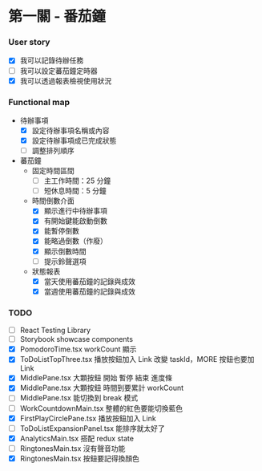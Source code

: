 # 第一關 - 番茄鐘

### User story

- [x] 我可以記錄待辦任務
- [ ] 我可以設定蕃茄鐘定時器
- [x] 我可以透過報表檢視使用狀況

### Functional map

- 待辦事項
  - [x] 設定待辦事項名稱或內容
  - [x] 設定待辦事項成已完成狀態
  - [ ] 調整排列順序
- 蕃茄鐘
  - 固定時間區間
    - [ ] 主工作時間：25 分鐘
    - [ ] 短休息時間：5 分鐘
  - 時間倒數介面
    - [x] 顯示進行中待辦事項
    - [x] 有開始鍵能啟動倒數
    - [X] 能暫停倒數
    - [X] 能略過倒數（作廢）
    - [x] 顯示倒數時間
    - [ ] 提示鈴聲選項
  - 狀態報表
    - [x] 當天使用蕃茄鐘的記錄與成效
    - [x] 當週使用蕃茄鐘的記錄與成效 

### TODO

- [ ] React Testing Library
- [ ] Storybook showcase components
- [x] PomodoroTime.tsx workCount 顯示
- [x] ToDoListTopThree.tsx 播放按鈕加入 Link 改變 taskId，MORE 按鈕也要加 Link
- [x] MiddlePane.tsx 大顆按鈕 開始 暫停 結束 進度條
- [x] MiddlePane.tsx 大顆按鈕 時間到要累計 workCount
- [ ] MiddlePane.tsx 能切換到 break 模式
- [ ] WorkCountdownMain.tsx 整體的紅色要能切換藍色
- [x] FirstPlayCirclePane.tsx 播放按鈕加入 Link
- [ ] ToDoListExpansionPanel.tsx 能排序就太好了
- [x] AnalyticsMain.tsx 搭配 redux state
- [ ] RingtonesMain.tsx 沒有聲音功能
- [x] RingtonesMain.tsx 按鈕要記得換顏色
